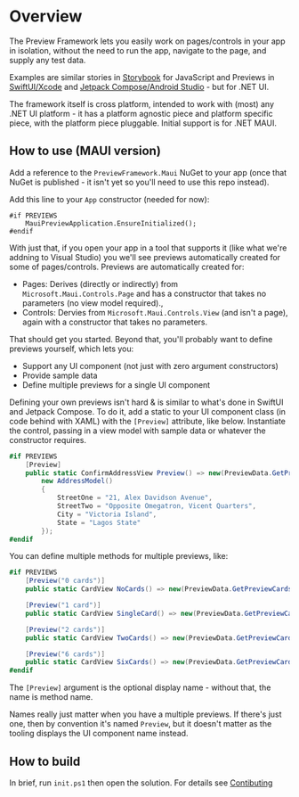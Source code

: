 # Overview

The Preview Framework lets you easily work on pages/controls in your app in isolation, without the
need to run the app, navigate to the page, and supply any test data.

Examples are similar stories in [Storybook](https://storybook.js.org/) for JavaScript and Previews in
[SwiftUI/Xcode](https://developer.apple.com/documentation/xcode/previewing-your-apps-interface-in-xcode)
and [Jetpack Compose/Android Studio](https://developer.android.com/develop/ui/compose/tooling/previews) -
but for .NET UI.

The framework itself is cross platform, intended to work with (most) any .NET UI platform -
it has a platform agnostic piece and platform specific piece, with the platform piece pluggable.
Initial support is for .NET MAUI.

## How to use (MAUI version)

Add a reference to the `PreviewFramework.Maui` NuGet to your app (once that NuGet is published - it isn't yet so you'll need to use this repo instead).

Add this line to your `App` constructor (needed for now):

```
#if PREVIEWS
    MauiPreviewApplication.EnsureInitialized();
#endif
```

With just that, if you open your app in a tool that supports it (like what we're addning to Visual Studio) you we'll see previews automatically created for some of pages/controls.
Previews are automatically created for:

- Pages: Derives (directly or indirectly) from `Microsoft.Maui.Controls.Page` and has a constructor that takes no parameters (no view model required).,
- Controls: Dervies from `Microsoft.Maui.Controls.View` (and isn't a page), again with a constructor that takes no parameters.

That should get you started. Beyond that, you'll probably want to define previews yourself, which lets you:

- Support any UI component (not just with zero argument constructors)
- Provide sample data
- Define multiple previews for a single UI component

Defining your own previews isn't hard & is similar to what's done in SwiftUI and Jetpack Compose. To do it, add a static to your UI component class (in code behind with XAML) with the `[Preview]` attribute, like below. Instantiate the control, passing in a view model with sample data or whatever the constructor requires.

```C#
#if PREVIEWS
    [Preview]
    public static ConfirmAddressView Preview() => new(PreviewData.GetPreviewProducts(1), new DeliveryTypeModel(),
        new AddressModel()
        {
            StreetOne = "21, Alex Davidson Avenue",
            StreetTwo = "Opposite Omegatron, Vicent Quarters",
            City = "Victoria Island",
            State = "Lagos State"
        });
#endif
```

You can define multiple methods for multiple previews, like:

```C#
#if PREVIEWS
    [Preview("0 cards")]
    public static CardView NoCards() => new(PreviewData.GetPreviewCards(0));

    [Preview("1 card")]
    public static CardView SingleCard() => new(PreviewData.GetPreviewCards(1));

    [Preview("2 cards")]
    public static CardView TwoCards() => new(PreviewData.GetPreviewCards(2));

    [Preview("6 cards")]
    public static CardView SixCards() => new(PreviewData.GetPreviewCards(6));
#endif
```

The `[Preview]` argument is the optional display name - without that, the name
is method name.

Names really just matter when you have a multiple previews. If there's just one,
then by convention it's named `Preview`, but it doesn't matter as the tooling
displays the UI component name instead.

## How to build

In brief, run `init.ps1` then open the solution. For details see [Contibuting](Contributing.md)
